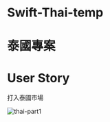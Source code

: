 # Swift-Thai-temp
# 泰國專案
# User Story
打入泰國市場


![thai-part1](https://user-images.githubusercontent.com/8057425/111333905-1209dd80-86ae-11eb-9df3-592e9f0cfb5f.gif)
